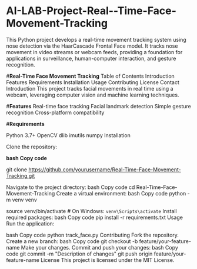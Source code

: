 # AI-LAB-Project-Real--Time-Face-Movement-Tracking
This Python project develops a real-time movement tracking system using nose detection via the HaarCascade Frontal Face model. It tracks nose movement in video streams or webcam feeds, providing a foundation for applications in surveillance, human-computer interaction, and gesture recognition.

#**Real-Time Face Movement Tracking**
Table of Contents
Introduction
Features
Requirements
Installation
Usage
Contributing
License
Contact
Introduction
This project tracks facial movements in real time using a webcam, leveraging computer vision and machine learning techniques.

#****Features****
Real-time face tracking
Facial landmark detection
Simple gesture recognition
Cross-platform compatibility

#**Requirements**


Python 3.7+
OpenCV
dlib
imutils
numpy
Installation

Clone the repository:

**bash**
**Copy code**


git clone https://github.com/yourusername/Real-Time-Face-Movement-Tracking.git

Navigate to the project directory:
bash
Copy code
cd Real-Time-Face-Movement-Tracking
Create a virtual environment:
bash
Copy code
python -m venv venv



source venv/bin/activate  # On Windows: `venv\Scripts\activate`
Install required packages:
bash
Copy code
pip install -r requirements.txt
Usage
Run the application:

bash
Copy code
python track_face.py
Contributing
Fork the repository.
Create a new branch:
bash
Copy code
git checkout -b feature/your-feature-name
Make your changes.
Commit and push your changes:
bash
Copy code
git commit -m "Description of changes"
git push origin feature/your-feature-name
License
This project is licensed under the MIT License.

